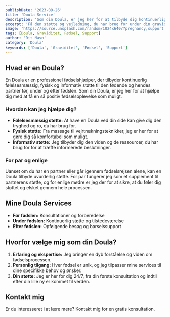 ```yaml
---
publishDate: '2023-09-26'
title: 'Doula Service'
description: 'Som din Doula, er jeg her for at tilbyde dig kontinuerlig følelsesmæssig, fysisk og informativ støtte før, under og efter fødslen.'
excerpt: 'Få den støtte og vejledning, du har brug for under din graviditet, fødsel og barsel med min Doula-service.'
image: 'https://source.unsplash.com/random/1024x640/?pregnancy,support'
tags: [Doula, Graviditet, Fødsel, Support]
author: 'Dit Navn'
category: 'Doula'
keywords: ['Doula', 'Graviditet', 'Fødsel', 'Support']
---
```


## Hvad er en Doula?

En Doula er en professionel fødselshjælper, der tilbyder kontinuerlig følelsesmæssig, fysisk og informativ støtte til den fødende og hendes partner før, under og efter fødslen. Som din Doula, er jeg her for at hjælpe dig med at få en så positiv fødselsoplevelse som muligt.

### Hvordan kan jeg hjælpe dig?

- **Følelsesmæssig støtte:** At have en Doula ved din side kan give dig den tryghed og ro, du har brug for.
- **Fysisk støtte:** Fra massage til vejrtrækningsteknikker, jeg er her for at gøre dig så komfortabel som muligt.
- **Informativ støtte:** Jeg tilbyder dig den viden og de ressourcer, du har brug for for at træffe informerede beslutninger.

### For par og enlige

Uanset om du har en partner eller går igennem fødselsrejsen alene, kan en Doula tilbyde uvurderlig støtte. For par fungerer jeg som et supplement til partnerens støtte, og for enlige mødre er jeg der for at sikre, at du føler dig støttet og elsket gennem hele processen.

## Mine Doula Services

- **Før fødslen:** Konsultationer og forberedelse
- **Under fødslen:** Kontinuerlig støtte og tilstedeværelse
- **Efter fødslen:** Opfølgende besøg og barselssupport

## Hvorfor vælge mig som din Doula?

1. **Erfaring og ekspertise:** Jeg bringer en dyb forståelse og viden om fødselsprocessen.
2. **Personlig tilgang:** Hver fødsel er unik, og jeg tilpasser mine services til dine specifikke behov og ønsker.
3. **Din støtte:** Jeg er her for dig 24/7, fra din første konsultation og indtil efter din lille ny er kommet til verden.

## Kontakt mig

Er du interesseret i at lære mere? Kontakt mig for en gratis konsultation.

